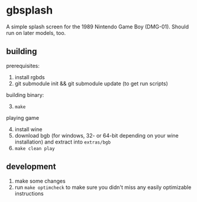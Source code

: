 # gbsplash

A simple splash screen for the 1989 Nintendo Game Boy (DMG-01). Should run on later models, too.

## building

prerequisites:

1. install rgbds
2. git submodule init && git submodule update (to get run scripts)

building binary:

3. `make`

playing game

4. install wine
5. download bgb (for windows, 32- or 64-bit depending on your wine installation) and extract into `extras/bgb`
6. `make clean play`

## development

1. make some changes
2. run `make optimcheck` to make sure you didn't miss any easily optimizable instructions
